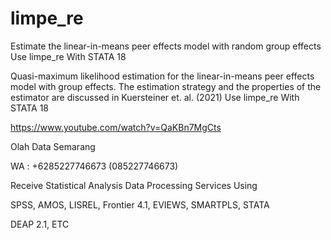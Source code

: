 # limpe_re
Estimate the linear-in-means peer effects model with random group effects Use limpe_re With STATA 18

Quasi-maximum likelihood estimation for the linear-in-means peer effects model with group effects. The estimation strategy and the properties of the estimator are discussed in Kuersteiner et. al. (2021) Use limpe_re With STATA 18

https://www.youtube.com/watch?v=QaKBn7MgCts

Olah Data Semarang

WA : +6285227746673 (085227746673)

Receive Statistical Analysis Data Processing Services Using

SPSS, AMOS, LISREL, Frontier 4.1, EVIEWS, SMARTPLS, STATA

DEAP 2.1, ETC
